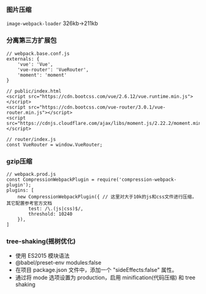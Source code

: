 ### 图片压缩
`image-webpack-loader` 326kb->211kb
### 分离第三方扩展包
```
// webpack.base.conf.js
externals: {
    'vue': 'Vue',
    'vue-router': 'VueRouter',
    'moment': 'moment'
}

// public/index.html
<script src="https://cdn.bootcss.com/vue/2.6.12/vue.runtime.min.js"></script>
<script src="https://cdn.bootcss.com/vue-router/3.0.1/vue-router.min.js"></script>
<script src="https://cdnjs.cloudflare.com/ajax/libs/moment.js/2.22.2/moment.min.js"></script>

// router/index.js
const VueRouter = window.VueRouter;
```
### gzip压缩
```
// webpack.prod.js
const CompressionWebpackPlugin = require('compression-webpack-plugin');
plugins: [
    new CompressionWebpackPlugin({ // 这里对大于10k的js和css文件进行压缩，其它配置参考官方文档
        test: /\.(js|css)$/,
        threshold: 10240
    }),
]
```
### tree-shaking(摇树优化)
- 使用 ES2015 模块语法
- @babel/preset-env modules:false
- 在项目 package.json 文件中，添加一个 "sideEffects:false" 属性。
- 通过将 mode 选项设置为 production，启用 minification(代码压缩) 和 tree shaking
